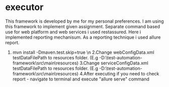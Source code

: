 # executor

This framework is developed by me for my personal preferences. I am using this framework to implement given assignment. Separate command based use for web platform and web services i used restassured. Here i implemented reporting mechanisum. As a reporting technique i used allure report.

1. mvn install -Dmaven.test.skip=true  \n
2.Change webConfigData.xml testDataFilePath to resources folder. (E.g -D:\test-automation-framework\src\main\resources)
3.Change serviceConfigData.xml testDataFilePath to resources folder. (E.g -D:\test-automation-framework\src\main\resources)
4.After executing if you need to check report - navigate to terminal and execute "allure serve" command
